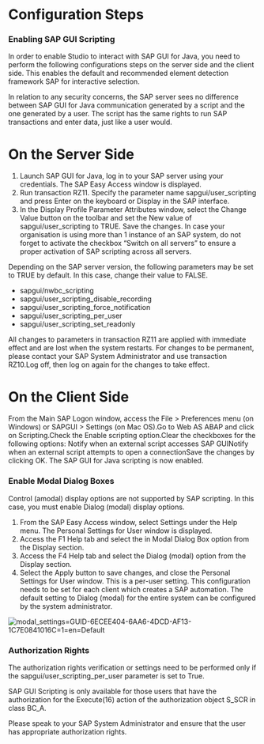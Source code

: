 ﻿# Configuration Steps


### Enabling SAP GUI Scripting

In order to enable Studio to interact with SAP GUI for Java, you need to perform the following configurations steps on the server side and the client side. This enables the default and recommended element detection framework SAP for interactive selection.

In relation to any security concerns, the SAP server sees no difference between SAP GUI for Java communication generated by a script and the one generated by a user. The script has the same rights to run SAP transactions and enter data, just like a user would.

# On the Server Side

1. Launch SAP GUI for Java, log in to your SAP server using your credentials. The SAP Easy Access window is displayed.
2. Run transaction RZ11. Specify the parameter name sapgui/user_scripting and press Enter on the keyboard or Display in the SAP interface.
3. In the Display Profile Parameter Attributes window, select the Change Value button on the toolbar and set the New value of sapgui/user_scripting to TRUE. Save the changes. In case your organisation is using more than 1 instance of an SAP system, do not forget to activate the checkbox “Switch on all servers” to ensure a proper activation of SAP scripting across all servers.

Depending on the SAP server version, the following parameters may be set to TRUE by default. In this case, change their value to FALSE.

* sapgui/nwbc_scripting
* sapgui/user_scripting_disable_recording
* sapgui/user_scripting_force_notification
* sapgui/user_scripting_per_user
* sapgui/user_scripting_set_readonly

All changes to parameters in transaction RZ11 are applied with immediate effect and are lost when the system restarts. For changes to be permanent, please contact your SAP System Administrator and use transaction RZ10.Log off, then log on again for the changes to take effect.

# On the Client Side

From the Main SAP Logon window, access the File > Preferences menu (on Windows) or SAPGUI > Settings (on Mac OS).Go to Web AS ABAP and click on Scripting.Check the Enable scripting option.Clear the checkboxes for the following options: Notify when an external script accesses SAP GUINotify when an external script attempts to open a connectionSave the changes by clicking OK. The SAP GUI for Java scripting is now enabled.


### Enable Modal Dialog Boxes

Control (amodal) display options are not supported by SAP scripting. In this case, you must enable Dialog (modal) display options.

1. From the SAP Easy Access window, select Settings under the Help menu. The Personal Settings for User window is displayed.
2. Access the F1 Help tab and select the in Modal Dialog Box option from the Display section.
3. Access the F4 Help tab and select the Dialog (modal) option from the Display section.
4. Select the Apply button to save changes, and close the Personal Settings for User window. This is a per-user setting. This configuration needs to be set for each client which creates a SAP automation. The default setting to Dialog (modal) for the entire system can be configured by the system administrator.

![modal_settings=GUID-6ECEE404-6AA6-4DCD-AF13-1C7E0841016C=1=en=Default](/images/modal_settings=GUID-6ECEE404-6AA6-4DCD-AF13-1C7E0841016C=1=en=Default.png)


### Authorization Rights

The authorization rights verification or settings need to be performed only if the sapgui/user_scripting_per_user parameter is set to True.

SAP GUI Scripting is only available for those users that have the authorization for the Execute(16) action of the authorization object S_SCR in class BC_A.

Please speak to your SAP System Administrator and ensure that the user has appropriate authorization rights.

